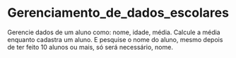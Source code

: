 # Gerenciamento_de_dados_escolares
Gerencie dados de um aluno como: nome, idade, média. Calcule a média enquanto cadastra um aluno. E pesquise o nome do aluno, mesmo depois de ter feito 10 alunos ou mais, só será necessário, nome.
